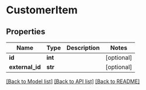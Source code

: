 # CustomerItem

## Properties
Name | Type | Description | Notes
------------ | ------------- | ------------- | -------------
**id** | **int** |  | [optional] 
**external_id** | **str** |  | [optional] 

[[Back to Model list]](../README.md#documentation-for-models) [[Back to API list]](../README.md#documentation-for-api-endpoints) [[Back to README]](../README.md)

